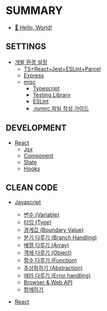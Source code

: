 # SUMMARY

- [🫡 Hello, World!](README.md)

## SETTINGS

- [개발 환경 설정](/environment/README.md)
  - [TS+React+Jest+ESLint+Parcel](/environment/initial-settings.md)
  - [Express](/environment/express-initial-settings.md)
  - [misc](/environment/misc/README.md)
    - [Typescript](/environment/typscript.md)
    - [Testing Library](/environment/testing-library.md)
    - [ESLint](/environment/eslint.md)
    - [.nvmrc 파일 작성 가이드](/environment/nvmrc.md)

## DEVELOPMENT

- [React](/react/README.md)
  - [Jsx](/react/jsx.md)
  - [Component](/react/react-component.md)
  - [State](/react/react-state.md)
  - [Hooks](react/hooks.md)
  <!-- - [📎 Links](/react/links.md) -->
<!-- - [Express](/express/README.md) -->
<!-- - [Common](/common/README.md)
  - [Fetch](/common/fetch.md) -->

## CLEAN CODE

- [Javascript](/clean-code-js/README.md)
  - [변수 (Variable)](/clean-code-js/variable.md)
  - [타입 (Type)](/clean-code-js/type.md)
  - [경계값 (Boundary Value)](/clean-code-js/boundary-value.md)
  - [분기 다루기 (Branch Handling)](/clean-code-js/branch-handling.md)
  - [배열 다루기 (Array)](/clean-code-js/array.md)
  - [객체 다루기 (Object)](/clean-code-js/object.md)
  - [함수 다루기 (Function)](/clean-code-js/function.md)
  - [추상화하기 (Abstraction)](/clean-code-js/abstract.md)
  - [에러 다루기 (Error handling)](/clean-code-js/error-handling.md)
  - [Browser & Web API](/clean-code-js/browser.md)
  - [함께하기](/clean-code-js/together.md)

- [React](/clean-code-react/README.md)
